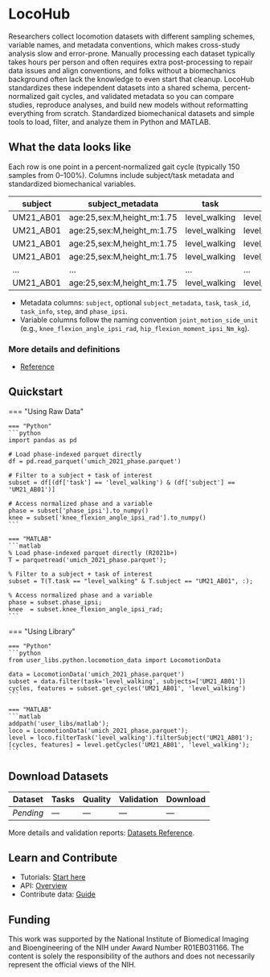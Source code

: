 <!-- removed homepage title hiding and hero styles -->

# LocoHub

Researchers collect locomotion datasets with different sampling schemes, variable names, and metadata conventions, which makes cross-study analysis slow and error-prone. Manually processing each dataset typically takes hours per person and often requires extra post-processing to repair data issues and align conventions, and folks without a biomechanics background often lack the knowledge to even start that cleanup. LocoHub standardizes these independent datasets into a shared schema, percent-normalized gait cycles, and validated metadata so you can compare studies, reproduce analyses, and build new models without reformatting everything from scratch. Standardized biomechanical datasets and simple tools to load, filter, and analyze them in Python and MATLAB.

## What the data looks like

Each row is one point in a percent‑normalized gait cycle (typically 150 samples from 0–100%). Columns include subject/task metadata and standardized biomechanical variables.

| subject | subject_metadata            | task           | task_id               | task_info                        | step | phase_ipsi | knee_flexion_angle_ipsi_rad | hip_flexion_moment_ipsi_Nm_kg |
|---------|-----------------------------|----------------|-----------------------|-----------------------------------|------|------------|-----------------------------|------------------------------|
| UM21_AB01  | age:25,sex:M,height_m:1.75 | level_walking  | level_walking_normal  | speed_m_s:1.2,incline_deg:0      | 1    | 0.00       | 0.524                       | 0.85                         |
| UM21_AB01  | age:25,sex:M,height_m:1.75 | level_walking  | level_walking_normal  | speed_m_s:1.2,incline_deg:0      | 1    | 0.67       | 0.531                       | 0.82                         |
| UM21_AB01  | age:25,sex:M,height_m:1.75 | level_walking  | level_walking_normal  | speed_m_s:1.2,incline_deg:0      | 1    | 1.33       | 0.559                       | 0.81                         |
| UM21_AB01  | age:25,sex:M,height_m:1.75 | level_walking  | level_walking_normal  | speed_m_s:1.2,incline_deg:0      | 1    | 2.00       | 0.576                       | 0.80                         |
| …          | …                           | …              | …                     | …                                 | …    | …          | …                           | …                            |
| UM21_AB01  | age:25,sex:M,height_m:1.75 | level_walking  | level_walking_normal  | speed_m_s:1.2,incline_deg:0      | 1    | 99.33      | 0.507                       | 0.80                         |

- Metadata columns: `subject`, optional `subject_metadata`, `task`, `task_id`, `task_info`, `step`, and `phase_ipsi`.
- Variable columns follow the naming convention `joint_motion_side_unit` (e.g., `knee_flexion_angle_ipsi_rad`, `hip_flexion_moment_ipsi_Nm_kg`).

### More details and definitions

- [Reference](reference/index.md)


## Quickstart

=== "Using Raw Data"

    === "Python"
    ```python
    import pandas as pd

    # Load phase-indexed parquet directly
    df = pd.read_parquet('umich_2021_phase.parquet')

    # Filter to a subject + task of interest
    subset = df[(df['task'] == 'level_walking') & (df['subject'] == 'UM21_AB01')]

    # Access normalized phase and a variable
    phase = subset['phase_ipsi'].to_numpy()
    knee = subset['knee_flexion_angle_ipsi_rad'].to_numpy()
    ```

    === "MATLAB"
    ```matlab
    % Load phase-indexed parquet directly (R2021b+)
    T = parquetread('umich_2021_phase.parquet');

    % Filter to a subject + task of interest
    subset = T(T.task == "level_walking" & T.subject == "UM21_AB01", :);

    % Access normalized phase and a variable
    phase = subset.phase_ipsi;
    knee  = subset.knee_flexion_angle_ipsi_rad;
    ```

=== "Using Library"

    === "Python"
    ```python
    from user_libs.python.locomotion_data import LocomotionData

    data = LocomotionData('umich_2021_phase.parquet')
    subset = data.filter(task='level_walking', subjects=['UM21_AB01'])
    cycles, features = subset.get_cycles('UM21_AB01', 'level_walking')
    ```

    === "MATLAB"
    ```matlab
    addpath('user_libs/matlab');
    loco = LocomotionData('umich_2021_phase.parquet');
    level = loco.filterTask('level_walking').filterSubject('UM21_AB01');
    [cycles, features] = level.getCycles('UM21_AB01', 'level_walking');
    ```

<!-- Removed trust indicators for a simpler, utilitarian homepage -->

## Download Datasets

<!-- DATASET_TABLE_START -->
| Dataset | Tasks | Quality | Validation | Download |
|---------|-------|---------|------------|----------|
| _Pending_ | — | — | — | — |
<!-- DATASET_TABLE_END -->

More details and validation reports: [Datasets Reference](datasets/index.md).

## Learn and Contribute

- Tutorials: [Start here](tutorials/index.md)
- API: [Overview](api/api-index.md)
- Contribute data: [Guide](contributing/index.md)

## Funding

This work was supported by the National Institute of Biomedical Imaging and Bioengineering of the NIH under Award Number R01EB031166. The content is solely the responsibility of the authors and does not necessarily represent the official views of the NIH.
